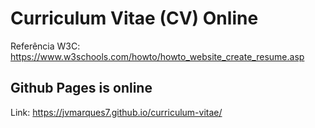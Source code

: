 # Curriculum Vitae (CV) Online

Referência W3C: https://www.w3schools.com/howto/howto_website_create_resume.asp

## Github Pages is online
Link: https://jvmarques7.github.io/curriculum-vitae/

